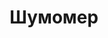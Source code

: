 ---
id: '49'
title: Шумомер 
description: Залог 2000 рублей
price: '200'
order: 49
default_thumbnail_image: images/nophoto.jpg
default_original_image: images/nophoto.jpg
category: content/category/06izmer.md
featured: true
layout: product
---
